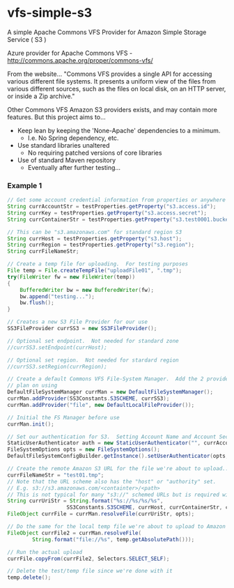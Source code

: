 # vfs-simple-s3
A simple Apache Commons VFS Provider for Amazon Simple Storage Service ( S3 )

Azure provider for Apache Commons VFS - http://commons.apache.org/proper/commons-vfs/

From the website...
"Commons VFS provides a single API for accessing various different file systems. It presents a uniform view of the files from various different sources, such as the files on local disk, on an HTTP server, or inside a Zip archive."

Other Commons VFS Amazon S3 providers exists, and may contain more features.  But this project aims to...

* Keep lean by keeping the 'None-Apache' dependencies to a minimum.  
  * I.e. No Spring dependency, etc.
* Use standard libraries unaltered
  * No requiring patched versions of core libraries
* Use of standard Maven repository
  * Eventually after further testing...
  
### Example 1
```java
// Get some account credential information from properties or anywhere you need
String currAccountStr = testProperties.getProperty("s3.access.id"); 
String currKey = testProperties.getProperty("s3.access.secret");
String currContainerStr = testProperties.getProperty("s3.test0001.bucket.name");

// This can be "s3.amazonaws.com" for standard region S3
String currHost = testProperties.getProperty("s3.host");
String currRegion = testProperties.getProperty("s3.region");
String currFileNameStr;

// Create a temp file for uploading.  For testing purposes
File temp = File.createTempFile("uploadFile01", ".tmp");
try(FileWriter fw = new FileWriter(temp))
{
    BufferedWriter bw = new BufferedWriter(fw);
    bw.append("testing...");
    bw.flush();
}

// Creates a new S3 File Provider for our use
SS3FileProvider currSS3 = new SS3FileProvider();

// Optional set endpoint.  Not needed for standard zone
//currSS3.setEndpoint(currHost);

// Optional set region.  Not needed for stardard region
//currSS3.setRegion(currRegion);

// Create a default Commons VFS File-System Manager.  Add the 2 providers we
// plan on using
DefaultFileSystemManager currMan = new DefaultFileSystemManager();
currMan.addProvider(SS3Constants.S3SCHEME, currSS3);
currMan.addProvider("file", new DefaultLocalFileProvider());

// Initial the FS Manager before use
currMan.init(); 

// Set our authentication for S3.  Setting Account Name and Account Secret.
StaticUserAuthenticator auth = new StaticUserAuthenticator("", currAccountStr, currKey);
FileSystemOptions opts = new FileSystemOptions(); 
DefaultFileSystemConfigBuilder.getInstance().setUserAuthenticator(opts, auth); 

// Create the remote Amazon S3 URL for the file we're about to upload...
currFileNameStr = "test01.tmp";
// Note that the URL scheme also has the "host" or "authority" set.
// E.g. s3://s3.amazonaws.com/<containter>/<path>
// This is not typical for many "s3://" schemed URLs but is required with this library.
String currUriStr = String.format("%s://%s/%s/%s", 
                   SS3Constants.S3SCHEME, currHost, currContainerStr, currFileNameStr);
FileObject currFile = currMan.resolveFile(currUriStr, opts);

// Do the same for the local temp file we're about to upload to Amazon S3
FileObject currFile2 = currMan.resolveFile(
        String.format("file://%s", temp.getAbsolutePath()));

// Run the actual upload
currFile.copyFrom(currFile2, Selectors.SELECT_SELF);

// Delete the test/temp file since we're done with it
temp.delete();
```
        
